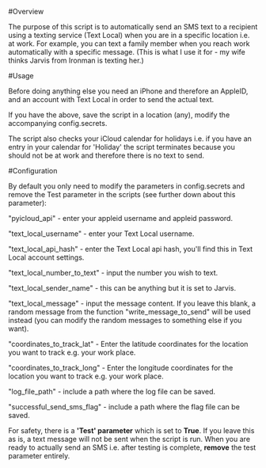 #Overview

The purpose of this script is to automatically send an SMS text to a recipient using a texting service (Text Local) when you are in a specific location i.e. at work.
For example, you can text a family member when you reach work automatically with a specific message. (This is what I use it for - my wife thinks Jarvis from Ironman is texting her.)

#Usage

Before doing anything else you need an iPhone and therefore an AppleID, and an account with Text Local in order to send the actual text.

If you have the above, save the script in a location (any), modify the accompanying config.secrets.

The script also checks your iCloud calendar for holidays i.e. if you have an entry in your calendar for 'Holiday' the script terminates because you should not be at work and therefore there is no text to send.

#Configuration

By default you only need to modify the parameters in config.secrets and remove the Test parameter in the scripts (see further down about this parameter):


"pyicloud_api" - enter your appleid username and appleid password.

"text_local_username" - enter your Text Local username.

"text_local_api_hash" - enter the Text Local api hash, you'll find this in Text Local account settings.

"text_local_number_to_text" - input the number you wish to text.

"text_local_sender_name" - this can be anything but it is set to Jarvis.

"text_local_message" - input the message content. If you leave this blank, a random message from the function "write_message_to_send" will be used instead (you can modify the random messages to something else if you want).

"coordinates_to_track_lat" - Enter the latitude coordinates for the location you want to track e.g. your work place.

"coordinates_to_track_long" - Enter the longitude coordinates for the location you want to track e.g. your work place.

"log_file_path" - include a path where the log file can be saved.

"successful_send_sms_flag" - include a path where the flag file can be saved.

For safety, there is a **'Test' parameter** which is set to **True**. If you leave this as is, a text message will not be sent when the script is run. When you are ready to actually send an SMS i.e. after testing is complete, **remove** the test parameter entirely.

